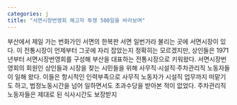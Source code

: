 ```yaml
---
categories: j
title: "서면시장번영회 해고자 투쟁 500일을 바라보며"
---
```

부산에서 제일 가는 번화가인 서면의 한복판 서면 일번가라 불리는 곳에 서면시장이 있다. 이 전통시장이 언제부터 그곳에 자리 잡았는지 정확히는 모르겠지만, 상인들은 1971년부터 서면시장번영회를 구성해 부산을 대표하는 전통시장으로 키워왔다. 서면시장번영회의 회원인 상인들과 시장을 찾는 시민들을 위해 사무직·시설직·주차관리직 노동자들이 일해 왔다. 이들은 항시적인 인력부족으로 사무직 노동자가 시설직 업무까지 떠맡기도 하고, 법정노동시간을 넘어 일하면서도 초과수당을 받아본 적이 없었다. 주차관리직 노동자들은 제대로 된 식사시간도 보장받지